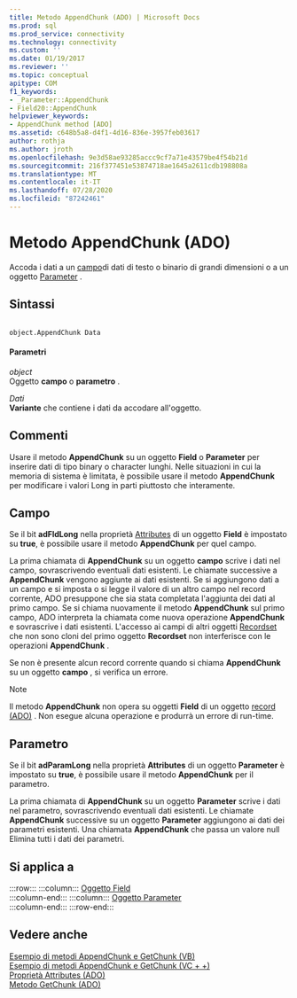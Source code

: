 ```yaml
---
title: Metodo AppendChunk (ADO) | Microsoft Docs
ms.prod: sql
ms.prod_service: connectivity
ms.technology: connectivity
ms.custom: ''
ms.date: 01/19/2017
ms.reviewer: ''
ms.topic: conceptual
apitype: COM
f1_keywords:
- _Parameter::AppendChunk
- Field20::AppendChunk
helpviewer_keywords:
- AppendChunk method [ADO]
ms.assetid: c648b5a8-d4f1-4d16-836e-3957feb03617
author: rothja
ms.author: jroth
ms.openlocfilehash: 9e3d58ae93285accc9cf7a71e43579be4f54b21d
ms.sourcegitcommit: 216f377451e53874718ae1645a2611cdb198808a
ms.translationtype: MT
ms.contentlocale: it-IT
ms.lasthandoff: 07/28/2020
ms.locfileid: "87242461"
---
```

# <a name="appendchunk-method-ado"></a>Metodo AppendChunk (ADO)
Accoda i dati a un [campo](../../../ado/reference/ado-api/field-object.md)di dati di testo o binario di grandi dimensioni o a un oggetto [Parameter](../../../ado/reference/ado-api/parameter-object.md) .  
  
## <a name="syntax"></a>Sintassi  
  
```  
  
object.AppendChunk Data  
```  
  
#### <a name="parameters"></a>Parametri  
 *object*  
 Oggetto **campo** o **parametro** .  
  
 *Dati*  
 **Variante** che contiene i dati da accodare all'oggetto.  
  
## <a name="remarks"></a>Commenti  
 Usare il metodo **AppendChunk** su un oggetto **Field** o **Parameter** per inserire dati di tipo binary o character lunghi. Nelle situazioni in cui la memoria di sistema è limitata, è possibile usare il metodo **AppendChunk** per modificare i valori Long in parti piuttosto che interamente.  
  
## <a name="field"></a>Campo  
 Se il bit **adFldLong** nella proprietà [Attributes](../../../ado/reference/ado-api/attributes-property-ado.md) di un oggetto **Field** è impostato su **true**, è possibile usare il metodo **AppendChunk** per quel campo.  
  
 La prima chiamata di **AppendChunk** su un oggetto **campo** scrive i dati nel campo, sovrascrivendo eventuali dati esistenti. Le chiamate successive a **AppendChunk** vengono aggiunte ai dati esistenti. Se si aggiungono dati a un campo e si imposta o si legge il valore di un altro campo nel record corrente, ADO presuppone che sia stata completata l'aggiunta dei dati al primo campo. Se si chiama nuovamente il metodo **AppendChunk** sul primo campo, ADO interpreta la chiamata come nuova operazione **AppendChunk** e sovrascrive i dati esistenti. L'accesso ai campi di altri oggetti [Recordset](../../../ado/reference/ado-api/recordset-object-ado.md) che non sono cloni del primo oggetto **Recordset** non interferisce con le operazioni **AppendChunk** .  
  
 Se non è presente alcun record corrente quando si chiama **AppendChunk** su un oggetto **campo** , si verifica un errore.  
  
> [!NOTE]
>  Il metodo **AppendChunk** non opera su oggetti **Field** di un oggetto [record (ADO)](../../../ado/reference/ado-api/record-object-ado.md) . Non esegue alcuna operazione e produrrà un errore di run-time.  
  
## <a name="parameter"></a>Parametro  
 Se il bit **adParamLong** nella proprietà **Attributes** di un oggetto **Parameter** è impostato su **true**, è possibile usare il metodo **AppendChunk** per il parametro.  
  
 La prima chiamata di **AppendChunk** su un oggetto **Parameter** scrive i dati nel parametro, sovrascrivendo eventuali dati esistenti. Le chiamate **AppendChunk** successive su un oggetto **Parameter** aggiungono ai dati dei parametri esistenti. Una chiamata **AppendChunk** che passa un valore null Elimina tutti i dati dei parametri.  
  
## <a name="applies-to"></a>Si applica a  

:::row:::
    :::column:::
        [Oggetto Field](../../../ado/reference/ado-api/field-object.md)  
    :::column-end:::
    :::column:::
        [Oggetto Parameter](../../../ado/reference/ado-api/parameter-object.md)  
    :::column-end:::
:::row-end:::

## <a name="see-also"></a>Vedere anche  
 [Esempio di metodi AppendChunk e GetChunk (VB)](../../../ado/reference/ado-api/appendchunk-and-getchunk-methods-example-vb.md)   
 [Esempio di metodi AppendChunk e GetChunk (VC + +)](../../../ado/reference/ado-api/appendchunk-and-getchunk-methods-example-vc.md)   
 [Proprietà Attributes (ADO)](../../../ado/reference/ado-api/attributes-property-ado.md)   
 [Metodo GetChunk (ADO)](../../../ado/reference/ado-api/getchunk-method-ado.md)
